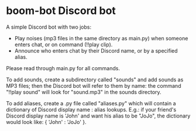 # boom-bot Discord bot

A simple Discord bot with two jobs:

* Play noises (mp3 files in the same directory as main.py) when someone enters chat, or on command (!!play clip).
* Announce who enters chat by their Discord name, or by a specified alias.

Please read through main.py for all commands.

To add sounds, create a subdirectory called "sounds" and add sounds as MP3 files; then the Discord bot will refer to them by name: the command "!!play sound" will look for "sound.mp3" in the sounds directory.

To add aliases, create a .py file called "aliases.py" which will contain a dictionary of Discord display name : alias lookups. E.g.: if your friend's Discord display name is 'John' and want his alias to be "JoJo", the dictionary would look like: { 'John' : 'JoJo' }.